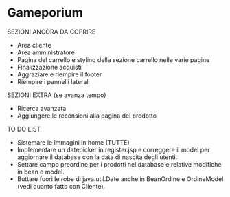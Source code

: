 # Gameporium

SEZIONI ANCORA DA COPRIRE
- Area cliente
- Area amministratore
- Pagina del carrello e styling della sezione carrello nelle varie pagine
- Finalizzazione acquisti
- Aggraziare e riempire il footer
- Riempire i pannelli laterali

SEZIONI EXTRA (se avanza tempo)
- Ricerca avanzata
- Aggiungere le recensioni alla pagina del prodotto

TO DO LIST
- Sistemare le immagini in home (TUTTE)
- Implementare un datepicker in register.jsp e correggere il model per aggiornare il database con la data di nascita degli utenti.
- Settare campo preordine per i prodotti nel database e relative modifiche in bean e model.
- Buttare fuori le robe di java.util.Date anche in BeanOrdine e OrdineModel (vedi quanto fatto con Cliente).

